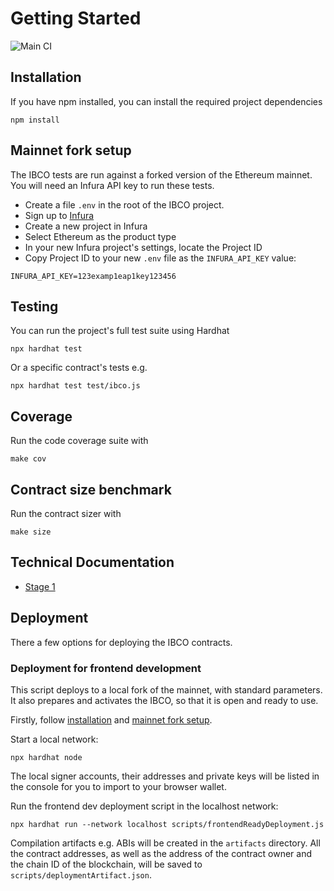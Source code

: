 # Getting Started

![Main CI](https://github.com/the-standard/ibco/actions/workflows/.github/workflows/main.yml/badge.svg?branch=master)

## Installation
If you have npm installed, you can install the required project dependencies
```
npm install
```

## Mainnet fork setup
The IBCO tests are run against a forked version of the Ethereum mainnet. You will need an Infura API key to run these tests.
- Create a file `.env` in the root of the IBCO project.
- Sign up to [Infura](https://infura.io/)
- Create a new project in Infura
- Select Ethereum as the product type
- In your new Infura project's settings, locate the Project ID
- Copy Project ID to your new `.env` file as the `INFURA_API_KEY` value:
```
INFURA_API_KEY=123examp1eap1key123456
```

## Testing
You can run the project's full test suite using Hardhat
```
npx hardhat test
```
Or a specific contract's tests e.g.
```
npx hardhat test test/ibco.js
```

## Coverage
Run the code coverage suite with
```
make cov
```

## Contract size benchmark
Run the contract sizer with
```
make size
```

## Technical Documentation
- [Stage 1](docs/stage-1)

## Deployment
There a few options for deploying the IBCO contracts.
### Deployment for frontend development
This script deploys to a local fork of the mainnet, with standard parameters. It also prepares and activates the IBCO, so that it is open and ready to use.

Firstly, follow [installation](#installation) and [mainnet fork setup](#mainnet-fork-setup).

Start a local network:
```
npx hardhat node
```
The local signer accounts, their addresses and private keys will be listed in the console for you to import to your browser wallet.

Run the frontend dev deployment script in the localhost network:
```
npx hardhat run --network localhost scripts/frontendReadyDeployment.js
```
Compilation artifacts e.g. ABIs will be created in the `artifacts` directory. All the contract addresses, as well as the address of the contract owner and the chain ID of the blockchain, will be saved to `scripts/deploymentArtifact.json`.